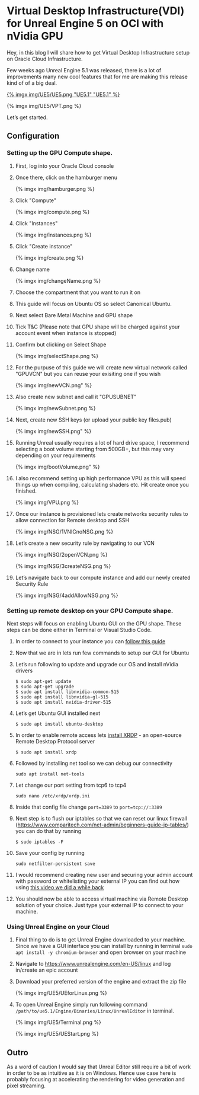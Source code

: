 # Virtual Desktop Infrastructure(VDI) for Unreal Engine 5 on OCI with nVidia GPU

Hey, in this blog I will share how to get Virtual Desktop Infrastructure setup on Oracle Cloud Infrastructure.

Few weeks ago Unreal Engine 5.1 was released, there is a lot of improvements many new cool features that for me are making this release kind of of a big deal.

[{% imgx img/UE5/UE5.png "UE5.1" "UE5.1" %}](https://www.youtube.com/watch?v=FUGqzE6Je5c&ab_channel=UnrealSensei)

{% imgx img/UE5/VPT.png %}

Let’s get started.

## Configuration

### Setting up the GPU Compute shape.

1. First, log into your Oracle Cloud console

1. Once there, click on the hamburger menu

    {% imgx img/hamburger.png %}

1. Click "Compute"
    
    {% imgx img/compute.png %}

2. Click "Instances"
    
    {% imgx img/instances.png %}

3. Click "Create instance"

    {% imgx img/create.png %}

4. Change name

    {% imgx img/changeName.png %}

5. Choose the compartment that you want to run it on
    
6. This guide will focus on Ubuntu OS so select Canonical Ubuntu.
7. Next select Bare Metal Machine and GPU shape
8. Tick T&C (Please note that GPU shape will be charged against your account event when instance is stopped)
9. Confirm but clicking on Select Shape

    {% imgx img/selectShape.png %}

1. For the purpuse of this guide we will create new virtual network called "GPUVCN" but you can reuse your exisiting one if you wish

    {% imgx  img/newVCN.png" %}

1. Also create new subnet and call it "GPUSUBNET"
    
    {% imgx img/newSubnet.png %}

1. Next, create new SSH keys (or upload your public key files.pub)

    {% imgx img/newSSH.png" %}

1. Running Unreal usually requires a lot of hard drive space, I recommend selecting a boot volume starting from 500GB+, but this may vary depending on your requirements

    {% imgx img/bootVolume.png" %}

2. I also recommend setting up high performance VPU as this will speed things up when compiling, calculating shaders etc. Hit create once you finished.

    {% imgx img/VPU.png %}

3. Once our instance is provisioned lets create networks security rules to allow connection for Remote desktop and SSH

    {% imgx img/NSG/1VNICnoNSG.png %}

4. Let’s create a new security rule by navigating to our VCN

    {% imgx img/NSG/2openVCN.png %}

    {% imgx img/NSG/3createNSG.png %}

5. Let’s navigate back to our compute instance and add our newly created Security Rule

    {% imgx img/NSG/4addAllowNSG.png %}

### Setting up remote desktop on your GPU Compute shape.

Next steps will focus on enabling Ubuntu GUI on the GPU shape. These steps can be done either in Terminal or Visual Studio Code.

1. In order to connect to your instance you can [follow this guide](https://docs.oracle.com/en-us/iaas/Content/GSG/Tasks/testingconnection.htm)
1. Now that we are in lets run few commands to setup our GUI for Ubuntu
2. Let’s run following to update and upgrade our OS and install nVidia drivers

    ```console
    $ sudo apt-get update
    $ sudo apt-get upgrade
    $ sudo apt install libnvidia-common-515
    $ sudo apt install libnvidia-gl-515
    $ sudo apt install nvidia-driver-515
    ```

3. Let’s get Ubuntu GUI installed next
    
    ```console
    $ sudo apt install ubuntu-desktop
    ```

4. In order to enable remote access lets [install XRDP](http://xrdp.org/) - an open-source Remote Desktop Protocol server
    
    ```console
    $ sudo apt install xrdp
    ```

5. Followed by installing net tool so we can debug our connectivity
    
    ```console
    sudo apt install net-tools
    ```

6. Let change our port setting from tcp6 to tcp4
    
    ```console
    sudo nano /etc/xrdp/xrdp.ini
    ```

1. Inside that config file change `port=3389` to `port=tcp://:3389`

2. Next step is to flush our iptables so that we can reset our linux firewall (https://www.comparitech.com/net-admin/beginners-guide-ip-tables/) you can do that by running

    ```console
    $ sudo iptables -F
    ```

3. Save your config by running 
    
    ```console
    sudo netfilter-persistent save
    ```

1. I would recommend creating new user and securing your admin account with password or whitelisting your external IP you can find out how using [this video we did a while back](https://youtu.be/amqxaw2Ujn4?t=909)
4. You should now be able to access virtual machine via Remote Desktop solution of your choice. Just type your external IP to connect to your machine.
  
### Using Unreal Engine on your Cloud

1. Final thing to do is to get Unreal Engine downloaded to your machine. Since we have a GUI interface you can install by running in terminal `sudo apt install -y chromium-browser` and open browser on your machine 
2. Navigate to <https://www.unrealengine.com/en-US/linux> and log in/create an epic account
3. Download your preferred version of the engine and extract the zip file 

    {% imgx img/UE5/UEforLinux.png %}

4. To open Unreal Engine simply run following command `/path/to/ue5.1/Engine/Binaries/Linux/UnrealEditor` in terminal.
    
    {% imgx img/UE5/Terminal.png %}
    
    {% imgx img/UE5/UEStart.png %}
          

## Outro

As a word of caution I would say that Unreal Editor still require a bit of work in order to be as intuitive as it is on Windows. Hence use case here is probably focusing at accelerating the rendering for video generation and pixel streaming. 

